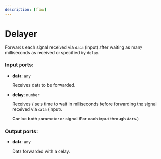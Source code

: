 ```yaml
---
description: [flow]
---
```


# Delayer

Forwards each signal received via `data` (input) after waiting as many milliseconds as received or specified by `delay`.

### Input ports:

* __data__: `any`

    Receives data to be forwarded.


* __delay__: `number`

    Receives / sets time to wait in milliseconds before forwarding the signal received via `data` (input).
    
    Can be both parameter or signal (For each input through `data`.)

### Output ports:

* __data__: `any`

    Data forwarded with a delay.

